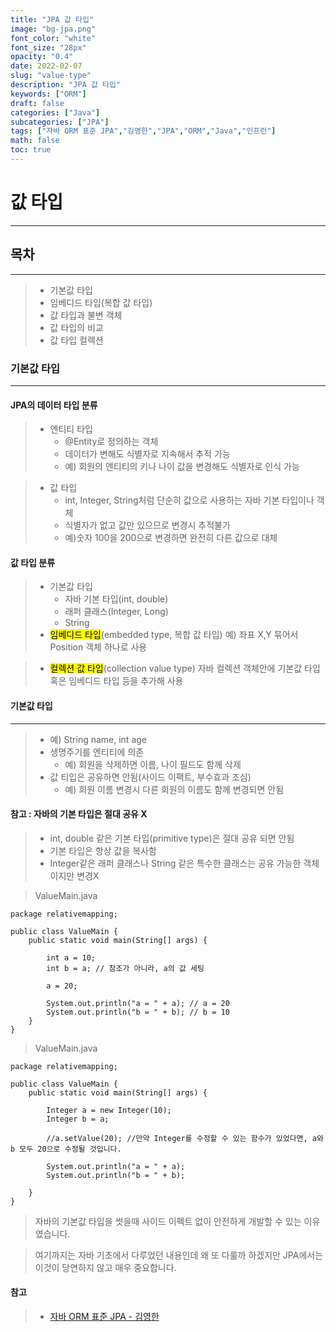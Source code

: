 ```yaml
---
title: "JPA 값 타입"
image: "bg-jpa.png"
font_color: "white"
font_size: "28px"
opacity: "0.4"
date: 2022-02-07
slug: "value-type"
description: "JPA 값 타입"	
keywords: ["ORM"]
draft: false
categories: ["Java"]
subcategories: ["JPA"]
tags: ["자바 ORM 표준 JPA","김영한","JPA","ORM","Java","인프런"]
math: false
toc: true
---
```


# 값 타입
--------------------------------

## 목차
--------------------------------
> - 기본값 타입
> - 임베디드 타입(복합 값 타입)
> - 값 타입과 불변 객체
> - 값 타입의 비교
> - 값 타입 컬렉션

### 기본값 타입
--------------------------------

#### JPA의 데이터 타입 분류

> - 엔티티 타입
>	- @Entity로 정의하는 객체
>	- 데이터가 변해도 식별자로 지속해서 추적 가능
> 	- 예) 회원의 엔티티의 키나 나이 값을 변경해도 식별자로 인식 가능

> - 값 타입
>	- int, Integer, String처럼 단순히 값으로 사용하는 자바 기본 타입이나 객체
>	- 식별자가 없고 값만 있으므로 변경시 추적불가
>	- 예)숫자 100을 200으로 변경하면 완전히 다른 값으로 대체


#### 값 타입 분류
> - 기본값 타입
> 	- 자바 기본 타입(int, double)
>	- 래퍼 클래스(Integer, Long)
>	- String
> - <mark>임베디드 타입</mark>(embedded type, 복합 값 타입)
> 예) 좌표 X,Y 묶어서 Position 객체 하나로 사용

> - <mark>컬렉션 값 타입</mark>(collection value type)
> 자바 컬렉션 객체안에 기본값 타입 혹은 임베디드 타입 등을 추가해 사용

#### 기본값 타입
---------------------------------------
> - 예) String name, int age
> - 생명주기를 엔티티에 의존
>	- 예) 회원을 삭제하면 이름, 나이 필드도 함께 삭제
> - 값 티입은 공유하면 안됨(사이드 이팩트, 부수효과 조심)
>	- 예) 회원 이름 변경시 다른 회원의 이름도 함께 변경되면 안됨 

#### 참고 : 자바의 기본 타입은 절대 공유 X
> - int, double 같은 기본 타입(primitive type)은 절대 공유 되면 안됨
> - 기본 타입은 항상 값을 복사함
> - Integer같은 래퍼 클래스나 String 같은 특수한 클래스는 공유 가능한 객체이지만 변경X

> ValueMain.java

```
package relativemapping;

public class ValueMain {
    public static void main(String[] args) {

        int a = 10;
        int b = a; // 참조가 아니라, a의 값 세팅

        a = 20;

        System.out.println("a = " + a); // a = 20
        System.out.println("b = " + b); // b = 10
    }
}

```

> ValueMain.java

```
package relativemapping;

public class ValueMain {
    public static void main(String[] args) {

        Integer a = new Integer(10);
        Integer b = a;

        //a.setValue(20); //만약 Integer를 수정할 수 있는 함수가 있었다면, a와 b 모두 20으로 수정될 것입니다.

        System.out.println("a = " + a);
        System.out.println("b = " + b);

    }
}

```

> 자바의 기본값 타입을 썻을때 사이드 이펙트 없이 안전하게 개발할 수 있는 이유였습니다.

> 여기까지는 자바 기초에서 다루었던 내용인데 왜 또 다룰까 하겠지만 JPA에서는 이것이 당연하지 않고 매우 중요합니다. <br>








#### 참고
> - <a href="https://www.inflearn.com/course/ORM-JPA-Basic">자바 ORM 표준 JPA - 김영한</a>